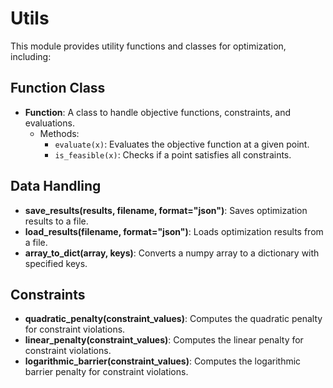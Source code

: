 # Utils

This module provides utility functions and classes for optimization, including:

## Function Class
- **Function**: A class to handle objective functions, constraints, and evaluations.
  - Methods:
    - `evaluate(x)`: Evaluates the objective function at a given point.
    - `is_feasible(x)`: Checks if a point satisfies all constraints.

## Data Handling
- **save_results(results, filename, format="json")**: Saves optimization results to a file.
- **load_results(filename, format="json")**: Loads optimization results from a file.
- **array_to_dict(array, keys)**: Converts a numpy array to a dictionary with specified keys.

## Constraints
- **quadratic_penalty(constraint_values)**: Computes the quadratic penalty for constraint violations.
- **linear_penalty(constraint_values)**: Computes the linear penalty for constraint violations.
- **logarithmic_barrier(constraint_values)**: Computes the logarithmic barrier penalty for constraint violations.